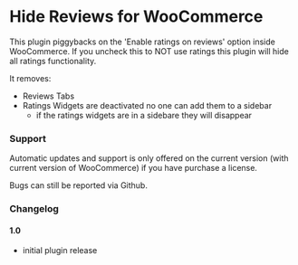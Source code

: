 # Hide Reviews for WooCommerce

This plugin piggybacks on the 'Enable ratings on reviews' option inside WooCommerce. If you uncheck this to NOT use ratings this plugin will hide all ratings functionality.

It removes:

- Reviews Tabs
- Ratings Widgets are deactivated no one can add them to a sidebar
	- if the ratings widgets are in a sidebare they will disappear

### Support

Automatic updates and support is only offered on the current version (with current version of WooCommerce) if you have purchase a license.

Bugs can still be reported via Github.

### Changelog

#### 1.0

- initial plugin release
